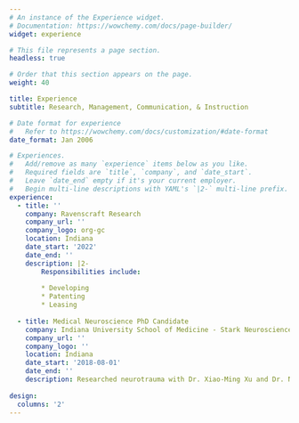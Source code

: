 ```yaml
---
# An instance of the Experience widget.
# Documentation: https://wowchemy.com/docs/page-builder/
widget: experience

# This file represents a page section.
headless: true

# Order that this section appears on the page.
weight: 40

title: Experience
subtitle: Research, Management, Communication, & Instruction

# Date format for experience
#   Refer to https://wowchemy.com/docs/customization/#date-format
date_format: Jan 2006

# Experiences.
#   Add/remove as many `experience` items below as you like.
#   Required fields are `title`, `company`, and `date_start`.
#   Leave `date_end` empty if it's your current employer.
#   Begin multi-line descriptions with YAML's `|2-` multi-line prefix.
experience:
  - title: ''
    company: Ravenscraft Research
    company_url: ''
    company_logo: org-gc
    location: Indiana
    date_start: '2022'
    date_end: ''
    description: |2-
        Responsibilities include:
        
        * Developing
        * Patenting
        * Leasing
        
  - title: Medical Neuroscience PhD Candidate
    company: Indiana University School of Medicine - Stark Neuroscience Research Institute
    company_url: ''
    company_logo: ''
    location: Indiana
    date_start: '2018-08-01'
    date_end: ''
    description: Researched neurotrauma with Dr. Xiao-Ming Xu and Dr. Naikui Liu, mainly mitochondria-targeted neuroprotective therapeutics; and presented findings in writing, as well as poster presentations. Assumed some lab management duties, including maintaining/ordering supplies, facilitating inspections, and formulating drug cocktails. On track to defend in 2023.
    
design:
  columns: '2'
---
```

